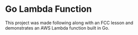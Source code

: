 # Go Lambda Function

This project was made following along with an FCC lesson and demonstrates an AWS Lambda function built in Go.
